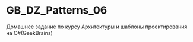 # GB_DZ_Patterns_06
Домашнее задание по курсу Архитектуры и шаблоны проектирования на C#(GeekBrains) 
